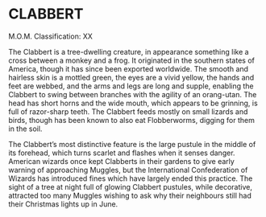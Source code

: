 # CLABBERT  
M.O.M. Classification: XX  
  
The Clabbert is a tree-dwelling creature, in appearance something like a cross between a monkey and a frog. It originated in the southern states of America, though it has since been exported worldwide. The smooth and hairless skin is a mottled green, the eyes are a vivid yellow, the hands and feet are webbed, and the arms and legs are long and supple, enabling the Clabbert to swing between branches with the agility of an orang-utan. The head has short horns and the wide mouth, which appears to be grinning, is full of razor-sharp teeth. The Clabbert feeds mostly on small lizards and birds, though has been known to also eat Flobberworms, digging for them in the soil.  
  
The Clabbert’s most distinctive feature is the large pustule in the middle of its forehead, which turns scarlet and flashes when it senses danger. American wizards once kept Clabberts in their gardens to give early warning of approaching Muggles, but the International Confederation of Wizards has introduced fines which have largely ended this practice. The sight of a tree at night full of glowing Clabbert pustules, while decorative, attracted too many Muggles wishing to ask why their neighbours still had their Christmas lights up in June.  
  
